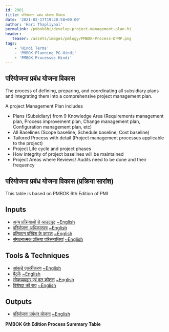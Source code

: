 ```yaml
---
id: 2001   
title: परियोजना प्रबंध योजना विकास
date: '2021-02-17T19:28:58+00:00'
author: 'Hari Thapliyaal'
permalink: /pmbok6hi/develop-project-management-plan-hi
header:
   teaser: /assets/images/pmlogy/PMBOK-Process-DPMP.png
tags:
    - 'Hindi Terms'
    - 'PMBOK Planning PG Hindi'
    - 'PMBOK Processes Hindi'
---
```


[](/pmbok6hi/assets/images/pmlogy/PMBOK-Process-DPMP.png)

## परियोजना प्रबंध योजना विकास

The process of defining, preparing, and coordinating all subsidiary plans and integrating them into a comprehensive project management plan.

A project Management Plan includes

- Plans (Subsidiary) from 9 Knowledge Area (Requirements management plan, Process improvement plan, Change management plan, Configuration management plan, etc)
- All Baselines (Scope baseline, Schedule baseline, Cost baseline)
- Tailored Process with detail (Project management processes applicable to the project)
- Project Life cycle and project phases
- How integrity of project baselines will be maintained
- Project Areas where Reviews/ Audits need to be done and their frequency

## परियोजना प्रबंध योजना विकास (प्रक्रिया सारांश)

This table is based on PMBOK 6th Edition of PMI

## Inputs

- [अन्य प्रक्रियाओं से आउटपुट](/pmbok6hi/outputs-from-other-processes-hi) [~English](/pmbok6/Outputs-From-Other-Processes)
- [परियोजना अधिकारपत्र](/pmbok6hi/project-charter-hi) [~English](/pmbok6/Project-Charter)
- [प्रतिष्ठान परिवेश के कारक](/pmbok6hi/enterprise-environmental-factors-hi) [~English](/pmbok6/Enterprise-Environmental-Factors)
- [संगठनात्मक प्रक्रिया परिसम्पत्तियां](/pmbok6hi/organizational-process-assets-hi) [~English](/pmbok6/Organizational-Process-Assets)

## Tools &amp; Techniques

- [आंकड़े एकत्रीकरण](/pmbok6hi/data-gathering-hi) [~English](/pmbok6/Data-Gathering)
- [बैठकें](/pmbok6hi/meetings-hi) [~English](/pmbok6/Meetings)
- [लोकव्यवहार एवं दल कौशल](/pmbok6hi/interpersonal-and-team-skills-hi) [~English](/pmbok6/Onterpersonal-And-Team-Skills)
- [विशेषज्ञ की राय](/pmbok6hi/expert-judgement-hi) [~English](/pmbok6/Expert-Judgement)

## Outputs

- [परियोजना प्रबंधन योजना](/pmbok6hi/project-management-plan-hi) [~English](/pmbok6/Project-Management-Plan)

**PMBOK 6th Edition Process Summary Table**